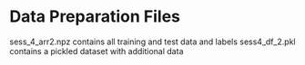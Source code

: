 # Data Preparation Files

sess_4_arr2.npz contains all training and test data and labels
sess4_df_2.pkl contains a pickled dataset with additional data
